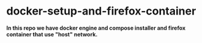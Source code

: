 
# docker-setup-and-firefox-container

****In this repo we have **docker engine and compose installer** and **firefox container** that use "**host**" network.****
